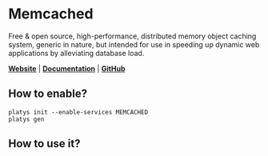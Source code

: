 # Memcached

Free & open source, high-performance, distributed memory object caching system, generic in nature, but intended for use in speeding up dynamic web applications by alleviating database load.

**[Website](https://memcached.org/)** | **[Documentation](https://memcached.org/)** | **[GitHub](https://github.com/memcached/memcached)**

## How to enable?

```
platys init --enable-services MEMCACHED
platys gen
```

## How to use it?

